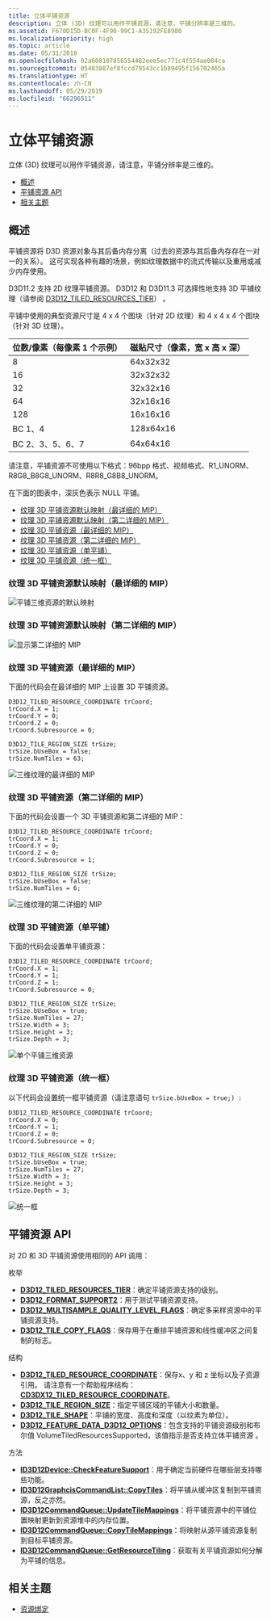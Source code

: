 ```yaml
---
title: 立体平铺资源
description: 立体 (3D) 纹理可以用作平铺资源，请注意，平铺分辨率是三维的。
ms.assetid: F670D15D-BC0F-4F90-99C1-A35192FE8980
ms.localizationpriority: high
ms.topic: article
ms.date: 05/31/2018
ms.openlocfilehash: 02a608107856554482eee5ec771c4f554ae084ca
ms.sourcegitcommit: 05483887ef8fccd79543cc1b89495f156702465a
ms.translationtype: HT
ms.contentlocale: zh-CN
ms.lasthandoff: 05/29/2019
ms.locfileid: "66296511"
---
```

# <a name="volume-tiled-resources"></a>立体平铺资源

立体 (3D) 纹理可以用作平铺资源，请注意，平铺分辨率是三维的。

-   [概述](#overview)
-   [平铺资源 API](#tiled-resource-apis)
-   [相关主题](#related-topics)

## <a name="overview"></a>概述

平铺资源将 D3D 资源对象与其后备内存分离（过去的资源与其后备内存存在一对一的关系）。 这可实现各种有趣的场景，例如纹理数据中的流式传输以及重用或减少内存使用。

D3D11.2 支持 2D 纹理平铺资源。 D3D12 和 D3D11.3 可选择性地支持 3D 平铺纹理（请参阅 [D3D12\_TILED\_RESOURCES\_TIER](/windows/desktop/api/d3d12/ne-d3d12-d3d12_tiled_resources_tier)）  。

平铺中使用的典型资源尺寸是 4 x 4 个图块（针对 2D 纹理）和 4 x 4 x 4 个图块（针对 3D 纹理）。



| 位数/像素（每像素 1 个示例） | 磁贴尺寸（像素，宽 x 高 x 深） |
|-----------------------------|-------------------------------------|
| 8                           | 64x32x32                            |
| 16                          | 32x32x32                            |
| 32                          | 32x32x16                            |
| 64                          | 32x16x16                            |
| 128                         | 16x16x16                            |
| BC 1、4                      | 128x64x16                           |
| BC 2、3、5、6、7                | 64x64x16                            |

请注意，平铺资源不可使用以下格式：96bpp 格式、视频格式、R1\_UNORM、R8G8\_B8G8\_UNORM、R8R8\_G8B8\_UNORM。

在下面的图表中，深灰色表示 NULL 平铺。

-   [纹理 3D 平铺资源默认映射（最详细的 MIP）](#texture-3d-tiled-resource-default-mapping-most-detailed-mip)
-   [纹理 3D 平铺资源默认映射（第二详细的 MIP）](#texture-3d-tiled-resource-default-mapping-second-most-detailed-mip)
-   [纹理 3D 平铺资源（最详细的 MIP）](#texture-3d-tiled-resource-most-detailed-mip)
-   [纹理 3D 平铺资源（第二详细的 MIP）](#texture-3d-tiled-resource-second-most-detailed-mip)
-   [纹理 3D 平铺资源（单平铺）](#texture-3d-tiled-resource-single-tile)
-   [纹理 3D 平铺资源（统一框）](#texture-3d-tiled-resource-uniform-box)

### <a name="texture-3d-tiled-resource-default-mapping-most-detailed-mip"></a>纹理 3D 平铺资源默认映射（最详细的 MIP）

![平铺三维资源的默认映射](images/vtr-tex3d-default-1.png)

### <a name="texture-3d-tiled-resource-default-mapping-second-most-detailed-mip"></a>纹理 3D 平铺资源默认映射（第二详细的 MIP）

![显示第二详细的 MIP](images/vtr-tex3d-default-2.png)

### <a name="texture-3d-tiled-resource-most-detailed-mip"></a>纹理 3D 平铺资源（最详细的 MIP）

下面的代码会在最详细的 MIP 上设置 3D 平铺资源。

``` syntax
D3D12_TILED_RESOURCE_COORDINATE trCoord;
trCoord.X = 1;
trCoord.Y = 0;
trCoord.Z = 0;
trCoord.Subresource = 0;

D3D12_TILE_REGION_SIZE trSize;
trSize.bUseBox = false;
trSize.NumTiles = 63;
```

![三维纹理的最详细的 MIP](images/vtr-tex3d-default-1b.png)

### <a name="texture-3d-tiled-resource-second-most-detailed-mip"></a>纹理 3D 平铺资源（第二详细的 MIP）

下面的代码会设置一个 3D 平铺资源和第二详细的 MIP：

``` syntax
D3D12_TILED_RESOURCE_COORDINATE trCoord;
trCoord.X = 1;
trCoord.Y = 0;
trCoord.Z = 0;
trCoord.Subresource = 1;

D3D12_TILE_REGION_SIZE trSize;
trSize.bUseBox = false;
trSize.NumTiles = 6;
```

![三维纹理的第二详细的 MIP](images/vtr-tex3d-default-2b.png)

### <a name="texture-3d-tiled-resource-single-tile"></a>纹理 3D 平铺资源（单平铺）

下面的代码会设置单平铺资源：

``` syntax
D3D12_TILED_RESOURCE_COORDINATE trCoord;
trCoord.X = 1;
trCoord.Y = 1;
trCoord.Z = 1;
trCoord.Subresource = 0;

D3D12_TILE_REGION_SIZE trSize;
trSize.bUseBox = true;
trSize.NumTiles = 27;
trSize.Width = 3;
trSize.Height = 3;
trSize.Depth = 3;
```

![单个平铺三维资源](images/vtr-tex3d-single.png)

### <a name="texture-3d-tiled-resource-uniform-box"></a>纹理 3D 平铺资源（统一框）

以下代码会设置统一框平铺资源（请注意语句 `trSize.bUseBox = true;) :`

``` syntax
D3D12_TILED_RESOURCE_COORDINATE trCoord;
trCoord.X = 0;
trCoord.Y = 1;
trCoord.Z = 0;
trCoord.Subresource = 0;

D3D12_TILE_REGION_SIZE trSize;
trSize.bUseBox = true;
trSize.NumTiles = 27;
trSize.Width = 3;
trSize.Height = 3;
trSize.Depth = 3;
```

![统一框](images/vtr-tex3d-uniform.png)

## <a name="tiled-resource-apis"></a>平铺资源 API

对 2D 和 3D 平铺资源使用相同的 API 调用：

枚举

-   [**D3D12\_TILED\_RESOURCES\_TIER**](/windows/desktop/api/d3d12/ne-d3d12-d3d12_tiled_resources_tier)：确定平铺资源支持的级别。
-   [**D3D12\_FORMAT\_SUPPORT2**](/windows/desktop/api/d3d12/ne-d3d12-d3d12_format_support2)：用于测试平铺资源支持。
-   [**D3D12\_MULTISAMPLE\_QUALITY\_LEVEL\_FLAGS**](/windows/desktop/api/d3d12/ne-d3d12-d3d12_multisample_quality_level_flags)：确定多采样资源中的平铺资源支持。
-   [**D3D12\_TILE\_COPY\_FLAGS**](/windows/desktop/api/d3d12/ne-d3d12-d3d12_tile_copy_flags)：保存用于在重排平铺资源和线性缓冲区之间复制的标志。

结构

-   [**D3D12\_TILED\_RESOURCE\_COORDINATE**](/windows/desktop/api/d3d12/ns-d3d12-d3d12_tiled_resource_coordinate)：保存x、y 和 z 坐标以及子资源引用。 请注意有一个帮助程序结构：[**CD3DX12\_TILED\_RESOURCE\_COORDINATE**](cd3dx12-tiled-resource-coordinate.md)。
-   [**D3D12\_TILE\_REGION\_SIZE**](/windows/desktop/api/d3d12/ns-d3d12-d3d12_tile_region_size)：指定平铺区域的平铺大小和数量。
-   [**D3D12\_TILE\_SHAPE**](/windows/desktop/api/d3d12/ns-d3d12-d3d12_tile_shape)：平铺的宽度、高度和深度（以纹素为单位）。
-   [**D3D12\_FEATURE\_DATA\_D3D12\_OPTIONS**](/windows/desktop/api/d3d12/ns-d3d12-d3d12_feature_data_d3d12_options)：包含支持的平铺资源级别和布尔值 VolumeTiledResourcesSupported，该值指示是否支持立体平铺资源  。

方法

-   [**ID3D12Device::CheckFeatureSupport**](/windows/desktop/api/d3d12/nf-d3d12-id3d12device-checkfeaturesupport)：用于确定当前硬件在哪些层支持哪些功能。
-   [**ID3D12GraphcisCommandList::CopyTiles**](/windows/desktop/api/d3d12/nf-d3d12-id3d12graphicscommandlist-copytiles)：将平铺从缓冲区复制到平铺资源，反之亦然。
-   [**ID3D12CommandQueue::UpdateTileMappings**](/windows/desktop/api/d3d12/nf-d3d12-id3d12commandqueue-updatetilemappings)：将平铺资源中的平铺位置映射更新到资源堆中的内存位置。
-   [**ID3D12CommandQueue::CopyTileMappings**](/windows/desktop/api/d3d12/nf-d3d12-id3d12commandqueue-copytilemappings)：将映射从源平铺资源复制到目标平铺资源。
-   [**ID3D12CommandQueue::GetResourceTiling**](/windows/desktop/api/d3d12/nf-d3d12-id3d12device-getresourcetiling)：获取有关平铺资源如何分解为平铺的信息。

## <a name="related-topics"></a>相关主题
* [资源绑定](resource-binding.md)
